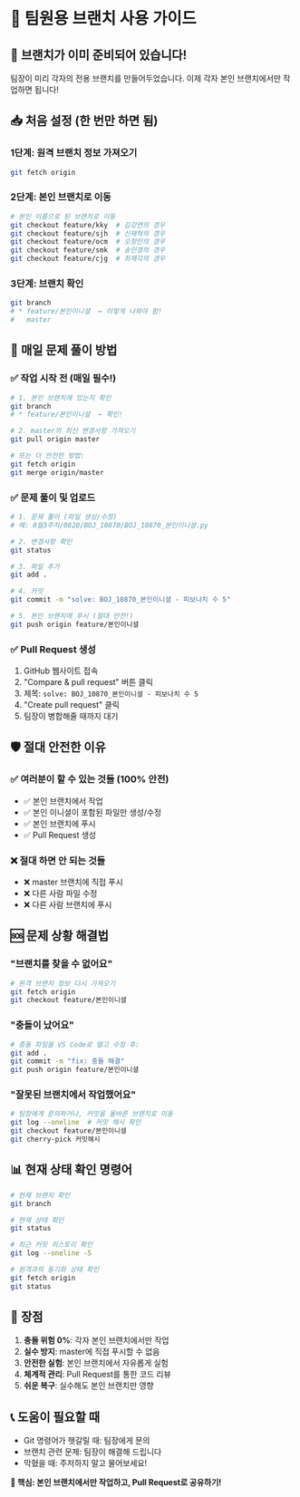 # 🌿 팀원용 브랜치 사용 가이드

## 🎯 브랜치가 이미 준비되어 있습니다!

팀장이 미리 각자의 전용 브랜치를 만들어두었습니다. 이제 각자 본인 브랜치에서만 작업하면 됩니다!

## 📥 처음 설정 (한 번만 하면 됨)

### 1단계: 원격 브랜치 정보 가져오기
```bash
git fetch origin
```

### 2단계: 본인 브랜치로 이동
```bash
# 본인 이름으로 된 브랜치로 이동
git checkout feature/kky  # 김강연의 경우
git checkout feature/sjh  # 신재혁의 경우
git checkout feature/ocm  # 오창민의 경우
git checkout feature/smk  # 송민경의 경우
git checkout feature/cjg  # 최재각의 경우
```

### 3단계: 브랜치 확인
```bash
git branch
# * feature/본인이니셜  ← 이렇게 나와야 함!
#   master
```

## 📝 매일 문제 풀이 방법

### ✅ 작업 시작 전 (매일 필수!)
```bash
# 1. 본인 브랜치에 있는지 확인
git branch
# * feature/본인이니셜  ← 확인!

# 2. master의 최신 변경사항 가져오기
git pull origin master

# 또는 더 안전한 방법:
git fetch origin
git merge origin/master
```

### ✅ 문제 풀이 및 업로드
```bash
# 1. 문제 풀이 (파일 생성/수정)
# 예: 8월3주차/0820/BOJ_10870/BOJ_10870_본인이니셜.py

# 2. 변경사항 확인
git status

# 3. 파일 추가
git add .

# 4. 커밋
git commit -m "solve: BOJ_10870_본인이니셜 - 피보나치 수 5"

# 5. 본인 브랜치에 푸시 (절대 안전!)
git push origin feature/본인이니셜
```

### ✅ Pull Request 생성
1. GitHub 웹사이트 접속
2. "Compare & pull request" 버튼 클릭
3. 제목: `solve: BOJ_10870_본인이니셜 - 피보나치 수 5`
4. "Create pull request" 클릭
5. 팀장이 병합해줄 때까지 대기

## 🛡️ 절대 안전한 이유

### ✅ 여러분이 할 수 있는 것들 (100% 안전)
- ✅ 본인 브랜치에서 작업
- ✅ 본인 이니셜이 포함된 파일만 생성/수정
- ✅ 본인 브랜치에 푸시
- ✅ Pull Request 생성

### ❌ 절대 하면 안 되는 것들
- ❌ master 브랜치에 직접 푸시
- ❌ 다른 사람 파일 수정
- ❌ 다른 사람 브랜치에 푸시

## 🆘 문제 상황 해결법

### "브랜치를 찾을 수 없어요"
```bash
# 원격 브랜치 정보 다시 가져오기
git fetch origin
git checkout feature/본인이니셜
```

### "충돌이 났어요"
```bash
# 충돌 파일을 VS Code로 열고 수정 후:
git add .
git commit -m "fix: 충돌 해결"
git push origin feature/본인이니셜
```

### "잘못된 브랜치에서 작업했어요"
```bash
# 팀장에게 문의하거나, 커밋을 올바른 브랜치로 이동
git log --oneline  # 커밋 해시 확인
git checkout feature/본인이니셜
git cherry-pick 커밋해시
```

## 📊 현재 상태 확인 명령어

```bash
# 현재 브랜치 확인
git branch

# 현재 상태 확인
git status

# 최근 커밋 히스토리 확인
git log --oneline -5

# 원격과의 동기화 상태 확인
git fetch origin
git status
```

## 🎉 장점

1. **충돌 위험 0%**: 각자 본인 브랜치에서만 작업
2. **실수 방지**: master에 직접 푸시할 수 없음
3. **안전한 실험**: 본인 브랜치에서 자유롭게 실험
4. **체계적 관리**: Pull Request를 통한 코드 리뷰
5. **쉬운 복구**: 실수해도 본인 브랜치만 영향

## 📞 도움이 필요할 때

- Git 명령어가 헷갈릴 때: 팀장에게 문의
- 브랜치 관련 문제: 팀장이 해결해 드립니다
- 막혔을 때: 주저하지 말고 물어보세요!

**🎯 핵심: 본인 브랜치에서만 작업하고, Pull Request로 공유하기!**